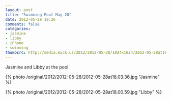 ```yaml
---
layout: post
title: "Swimming Pool May 28"
date: 2012-05-28 19:26
comments: false
categories: 
- jasmine
- libby
- iPhone
- swimming
thumbsrc: http://media.eick.us/2012/2012-05-28/1024x1024/2012-05-28at18.03.36.jpg
---
```

Jasmine and Libby at the pool.



{% photo /original/2012/2012-05-28/2012-05-28at18.03.36.jpg "Jasmine" %}




{% photo /original/2012/2012-05-28/2012-05-28at18.00.59.jpg "Libby" %}


